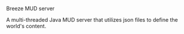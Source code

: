 Breeze MUD server

A multi-threaded Java MUD server that utilizes json files to define the world's content.